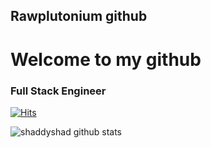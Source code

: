 ## Rawplutonium github
# Welcome to my github

### Full Stack Engineer
[![Hits](https://hits.seeyoufarm.com/api/count/incr/badge.svg?url=https%3A%2F%2Fgithub.com%2Fsrawplutonium%2Fhits-count&count_bg=%2379C83D&title_bg=%23555555&icon=&icon_color=%23E7E7E7&title=hits&edge_flat=false)](https://hits.seeyoufarm.com)

![shaddyshad github stats](https://github-readme-stats.vercel.app/api?username=rawplutonium&count_private=true)
